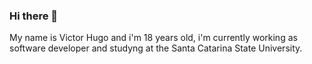 ### Hi there 👋
My name is Victor Hugo and i'm 18 years old, i'm currently working as software developer and studyng at the Santa Catarina State University.
